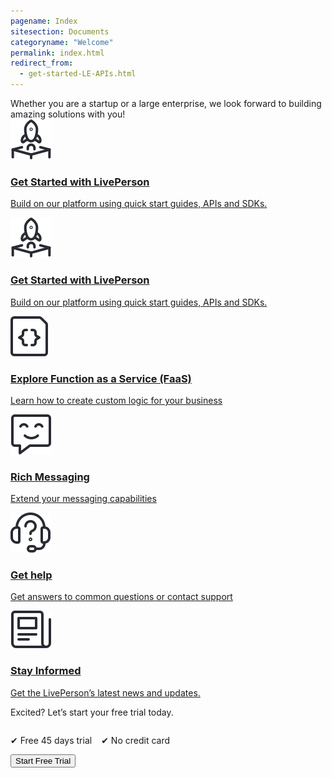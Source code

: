 ```yaml
---
pagename: Index
sitesection: Documents
categoryname: "Welcome"
permalink: index.html
redirect_from:
  - get-started-LE-APIs.html
---
```


<div class="header-label">
Whether you are a startup or a large enterprise, we look forward to building amazing
solutions with you!
</div>

<div class="card-container">
  <div id="success-stories" class="welcome-card">
    <a href="/platform-overview.html">
      <img class="container-image" src="img/ic_get_started.svg"/>
    <h3 class="welcome-title h3 ">Get Started with LivePerson</h3>
      <p class="welcome-content">Build on our platform using quick start guides, APIs and SDKs. </p>
    </a>
  </div>
    <a class="welcome-card"  href="/first-steps.html">
      <img class="container-image" src="img/ic_get_started.svg"/>
      <h3 class="welcome-title h3">Get Started with LivePerson</h3>
      <p class="welcome-content">Build on our platform using quick start guides, APIs and SDKs. </p>
    </a>
    <a  class="welcome-card"  href="/liveperson-functions-overview.html">
      <img class="container-image" src="img/ic_functions.svg"/>
      <h3 class="welcome-title h3">Explore Function as a Service (FaaS)</h3>
      <p class="welcome-content">Learn how to create custom logic for your business</p>
    </a>
      <a  class="welcome-card"  href="/getting-started-with-rich-messaging-introduction.html">
      <img class="container-image" src="img/ic_richmessaging.svg"/>
      <h3 class="welcome-title h3">Rich Messaging</h3>
      <p class="welcome-content">Extend your messaging capabilities</p>
    </a>
  <a class="welcome-card" target="_blank" href="https://knowledge.liveperson.com/troubleshooting-how-to-contact-support.html">
      <img class="container-image" src="img/ic_support.svg"/>
      <h3 class="welcome-title h3">Get help</h3>
       <p class="welcome-content">Get answers to common questions or contact support</p>
    </a>
    <a  class="welcome-card" target="_blank" href="https://knowledge.liveperson.com/whats-new-latest-whats-new.html">
      <img class="container-image" src="img/ic_news.svg"/>
      <h3 class="welcome-title h3">Stay Informed</h3>
      <p class="welcome-content">Get the LivePerson’s latest news and updates.</p>
    </a>
</div>
<div class="free-trial-container">
<div id="free-trial">
    <div id="free-trial-content-container">
      <p class="free-trial-header">Excited? Let’s start your free trial today.</p>
      <div style="display:flex; gap: 15px">
        <p class="free-trial-label"> &#10004; Free 45 days trial</p>
        <p class="free-trial-label">&#10004; No credit card</p>
      </div>
    </div>
    <div id="free-trial-button-welcome">
      <a target="_blank" href="https://developers.liveperson.com/register.html">
        <button class="create-button">Start Free Trial</button>
      </a>
    </div>
  </div>
</div>
